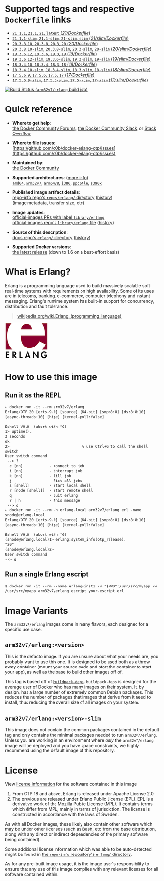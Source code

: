 <!--

********************************************************************************

WARNING:

    DO NOT EDIT "erlang/README.md"

    IT IS AUTO-GENERATED

    (from the other files in "erlang/" combined with a set of templates)

********************************************************************************

-->

# Supported tags and respective `Dockerfile` links

-	[`21.1.1`, `21.1`, `21`, `latest` (*21/Dockerfile*)](https://github.com/erlang/docker-erlang-otp/blob/de48e7c91b8a293770c6fcccdd30d2329fcc0414/21/Dockerfile)
-	[`21.1.1-slim`, `21.1-slim`, `21-slim`, `slim` (*21/slim/Dockerfile*)](https://github.com/erlang/docker-erlang-otp/blob/de48e7c91b8a293770c6fcccdd30d2329fcc0414/21/slim/Dockerfile)
-	[`20.3.8.10`, `20.3.8`, `20.3`, `20` (*20/Dockerfile*)](https://github.com/erlang/docker-erlang-otp/blob/de63187115802de9bbc10c430c381ac598167af1/20/Dockerfile)
-	[`20.3.8.10-slim`, `20.3.8-slim`, `20.3-slim`, `20-slim` (*20/slim/Dockerfile*)](https://github.com/erlang/docker-erlang-otp/blob/de63187115802de9bbc10c430c381ac598167af1/20/slim/Dockerfile)
-	[`19.3.6.12`, `19.3.6`, `19.3`, `19` (*19/Dockerfile*)](https://github.com/erlang/docker-erlang-otp/blob/dc54fb8d1737f493748176df10c4af1b42e1e7b5/19/Dockerfile)
-	[`19.3.6.12-slim`, `19.3.6-slim`, `19.3-slim`, `19-slim` (*19/slim/Dockerfile*)](https://github.com/erlang/docker-erlang-otp/blob/dc54fb8d1737f493748176df10c4af1b42e1e7b5/19/slim/Dockerfile)
-	[`18.3.4.10`, `18.3.4`, `18.3`, `18` (*18/Dockerfile*)](https://github.com/erlang/docker-erlang-otp/blob/4fe4caa8ebd01748b50bac745f5e96d872e1db4c/18/Dockerfile)
-	[`18.3.4.10-slim`, `18.3.4-slim`, `18.3-slim`, `18-slim` (*18/slim/Dockerfile*)](https://github.com/erlang/docker-erlang-otp/blob/4fe4caa8ebd01748b50bac745f5e96d872e1db4c/18/slim/Dockerfile)
-	[`17.5.6.9`, `17.5.6`, `17.5`, `17` (*17/Dockerfile*)](https://github.com/erlang/docker-erlang-otp/blob/a75738f344af1f177f828cbaa6e8a44d15749d5a/17/Dockerfile)
-	[`17.5.6.9-slim`, `17.5.6-slim`, `17.5-slim`, `17-slim` (*17/slim/Dockerfile*)](https://github.com/erlang/docker-erlang-otp/blob/a75738f344af1f177f828cbaa6e8a44d15749d5a/17/slim/Dockerfile)

[![Build Status](https://doi-janky.infosiftr.net/job/multiarch/job/arm32v7/job/erlang/badge/icon) (`arm32v7/erlang` build job)](https://doi-janky.infosiftr.net/job/multiarch/job/arm32v7/job/erlang/)

# Quick reference

-	**Where to get help**:  
	[the Docker Community Forums](https://forums.docker.com/), [the Docker Community Slack](https://blog.docker.com/2016/11/introducing-docker-community-directory-docker-community-slack/), or [Stack Overflow](https://stackoverflow.com/search?tab=newest&q=docker)

-	**Where to file issues**:  
	[https://github.com/c0b/docker-erlang-otp/issues](https://github.com/c0b/docker-erlang-otp/issues)

-	**Maintained by**:  
	[the Docker Community](https://github.com/c0b/docker-erlang-otp)

-	**Supported architectures**: ([more info](https://github.com/docker-library/official-images#architectures-other-than-amd64))  
	[`amd64`](https://hub.docker.com/r/amd64/erlang/), [`arm32v7`](https://hub.docker.com/r/arm32v7/erlang/), [`arm64v8`](https://hub.docker.com/r/arm64v8/erlang/), [`i386`](https://hub.docker.com/r/i386/erlang/), [`ppc64le`](https://hub.docker.com/r/ppc64le/erlang/), [`s390x`](https://hub.docker.com/r/s390x/erlang/)

-	**Published image artifact details**:  
	[repo-info repo's `repos/erlang/` directory](https://github.com/docker-library/repo-info/blob/master/repos/erlang) ([history](https://github.com/docker-library/repo-info/commits/master/repos/erlang))  
	(image metadata, transfer size, etc)

-	**Image updates**:  
	[official-images PRs with label `library/erlang`](https://github.com/docker-library/official-images/pulls?q=label%3Alibrary%2Ferlang)  
	[official-images repo's `library/erlang` file](https://github.com/docker-library/official-images/blob/master/library/erlang) ([history](https://github.com/docker-library/official-images/commits/master/library/erlang))

-	**Source of this description**:  
	[docs repo's `erlang/` directory](https://github.com/docker-library/docs/tree/master/erlang) ([history](https://github.com/docker-library/docs/commits/master/erlang))

-	**Supported Docker versions**:  
	[the latest release](https://github.com/docker/docker-ce/releases/latest) (down to 1.6 on a best-effort basis)

# What is Erlang?

Erlang is a programming language used to build massively scalable soft real-time systems with requirements on high availability. Some of its uses are in telecoms, banking, e-commerce, computer telephony and instant messaging. Erlang's runtime system has built-in support for concurrency, distribution and fault tolerance.

> [wikipedia.org/wiki/Erlang_(programming_language)](https://en.wikipedia.org/wiki/Erlang_%28programming_language%29)

![logo](https://raw.githubusercontent.com/docker-library/docs/4144083772e02655d41aa10d6467aaf1e99fa77b/erlang/logo.png)

# How to use this image

## Run it as the REPL

```console
➸ docker run -it --rm arm32v7/erlang
Erlang/OTP 20 [erts-9.0] [source] [64-bit] [smp:8:8] [ds:8:8:10] [async-threads:10] [hipe] [kernel-poll:false]

Eshell V9.0  (abort with ^G)
1> uptime().
3 seconds
ok
2>                                 % use Ctrl+G to call the shell switch
User switch command
 --> ?
  c [nn]            - connect to job
  i [nn]            - interrupt job
  k [nn]            - kill job
  j                 - list all jobs
  s [shell]         - start local shell
  r [node [shell]]  - start remote shell
  q                 - quit erlang
  ? | h             - this message
 --> q
➸ docker run -it --rm -h erlang.local arm32v7/erlang erl -name snode@erlang.local
Erlang/OTP 20 [erts-9.0] [source] [64-bit] [smp:8:8] [ds:8:8:10] [async-threads:10] [hipe] [kernel-poll:false]

Eshell V9.0  (abort with ^G)
(snode@erlang.local)1> erlang:system_info(otp_release).
"20"
(snode@erlang.local)2>
User switch command
--> q
```

## Run a single Erlang escript

```console
$ docker run -it --rm --name erlang-inst1 -v "$PWD":/usr/src/myapp -w /usr/src/myapp arm32v7/erlang escript your-escript.erl
```

# Image Variants

The `arm32v7/erlang` images come in many flavors, each designed for a specific use case.

## `arm32v7/erlang:<version>`

This is the defacto image. If you are unsure about what your needs are, you probably want to use this one. It is designed to be used both as a throw away container (mount your source code and start the container to start your app), as well as the base to build other images off of.

This tag is based off of [`buildpack-deps`](https://hub.docker.com/_/buildpack-deps/). `buildpack-deps` is designed for the average user of Docker who has many images on their system. It, by design, has a large number of extremely common Debian packages. This reduces the number of packages that images that derive from it need to install, thus reducing the overall size of all images on your system.

## `arm32v7/erlang:<version>-slim`

This image does not contain the common packages contained in the default tag and only contains the minimal packages needed to run `arm32v7/erlang`. Unless you are working in an environment where *only* the `arm32v7/erlang` image will be deployed and you have space constraints, we highly recommend using the default image of this repository.

# License

View [license information](http://www.erlang.org/about.html) for the software contained in this image.

1.	From OTP 18 and above, Erlang is released under Apache License 2.0
2.	The previous are released under [Erlang Public License (EPL)](http://www.erlang.org/EPLICENSE). EPL is a derivative work of the Mozilla Public License (MPL). It contains terms which differ from MPL, mainly in terms of jurisdiction. The license is constructed in accordance with the laws of Sweden.

As with all Docker images, these likely also contain other software which may be under other licenses (such as Bash, etc from the base distribution, along with any direct or indirect dependencies of the primary software being contained).

Some additional license information which was able to be auto-detected might be found in [the `repo-info` repository's `erlang/` directory](https://github.com/docker-library/repo-info/tree/master/repos/erlang).

As for any pre-built image usage, it is the image user's responsibility to ensure that any use of this image complies with any relevant licenses for all software contained within.
